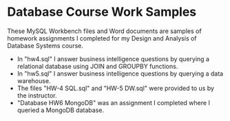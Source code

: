 # Database Course Work Samples

These MySQL Workbench files and Word documents are samples of homework assignments I completed for my Design and Analysis of Database Systems course.   

- In "hw4.sql" I answer business intelligence questions by querying a relational database using JOIN and GROUPBY functions.
- In "hw5.sql" I answer business intelligence questions by querying a data warehouse.
- The files "HW-4 SQL.sql" and "HW-5 DW.sql" were provided to us by the instructor.   
- "Database HW6 MongoDB" was an assignment I completed where I queried a MongoDB database.

